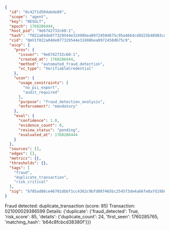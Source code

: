 ```json
{
  "id": "0c4271d504abde89",
  "scope": "agent",
  "key": "RESULT",
  "epoch": 1760286444,
  "host_pid": "9e6742732c60:1",
  "hash": "f022a04de077329544e32498bea0972450d675c95a466dcd8d25b48983cdfd7f",
  "cid": "QmV1f022a04de077329544e32498bea0972450d675c9",
  "aicp": {
    "prov": {
      "issuer": "9e6742732c60:1",
      "created_at": 1760286444,
      "method": "automated_fraud_detection",
      "vc_type": "VerifiableCredential"
    },
    "ucon": {
      "usage_constraints": [
        "no_pii_export",
        "audit_required"
      ],
      "purpose": "fraud_detection_analysis",
      "enforcement": "mandatory"
    },
    "eval": {
      "confidence": 1.0,
      "evidence_count": 0,
      "review_status": "pending",
      "evaluated_at": 1760286444
    }
  },
  "sources": [],
  "edges": [],
  "metrics": {},
  "thresholds": {},
  "tags": [
    "fraud",
    "duplicate_transaction",
    "risk_critical"
  ],
  "sig": "b785ad86ce46701dbbf1cc4362c9bfd087465bc2545f3de4a66fe8a7d19b0cf4"
}
```

Fraud detected: duplicate_transaction (score: 85)
Transaction: 021000029386599
Details: {'duplicate': {'fraud_detected': True, 'risk_score': 85, 'details': {'duplicate_count': 24, 'first_seen': 1760285765, 'matching_hash': 'b64c8fcbcd38380f'}}}